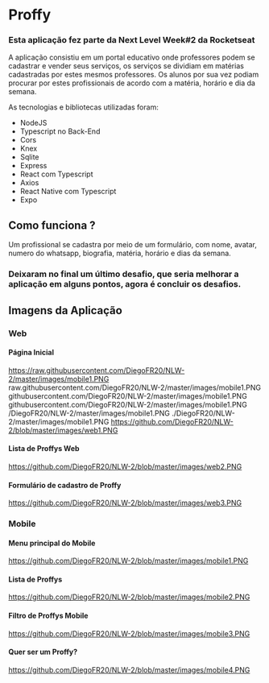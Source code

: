 # Proffy
### Esta aplicação fez parte da Next Level Week#2 da Rocketseat

A aplicação consistiu em um portal educativo onde professores podem se cadastrar e vender seus serviços, os serviços se dividiam em matérias cadastradas por estes mesmos professores. Os alunos por sua vez podiam procurar por estes profissionais de acordo com a matéria, horário e dia da semana.

As tecnologias e bibliotecas utilizadas foram:
- NodeJS
- Typescript no Back-End
- Cors
- Knex
- Sqlite
- Express
- React com Typescript
- Axios
- React Native com Typescript
- Expo

## Como funciona ?

Um profissional se cadastra por meio de um formulário, com nome, avatar, numero do whatsapp, biografia, matéria, horário e dias da semana.

### Deixaram no final um último desafio, que seria melhorar a aplicação em alguns pontos, agora é concluir os desafios.

## Imagens da Aplicação
### Web
#### Página Inicial
https://raw.githubusercontent.com/DiegoFR20/NLW-2/master/images/mobile1.PNG
raw.githubusercontent.com/DiegoFR20/NLW-2/master/images/mobile1.PNG
githubusercontent.com/DiegoFR20/NLW-2/master/images/mobile1.PNG
githubusercontent.com/DiegoFR20/NLW-2/master/images/mobile1.PNG
/DiegoFR20/NLW-2/master/images/mobile1.PNG
./DiegoFR20/NLW-2/master/images/mobile1.PNG
https://github.com/DiegoFR20/NLW-2/blob/master/images/web1.PNG

#### Lista de Proffys Web
https://github.com/DiegoFR20/NLW-2/blob/master/images/web2.PNG

#### Formulário de cadastro de Proffy
https://github.com/DiegoFR20/NLW-2/blob/master/images/web3.PNG

### Mobile
#### Menu principal do Mobile
https://github.com/DiegoFR20/NLW-2/blob/master/images/mobile1.PNG

#### Lista de Proffys
https://github.com/DiegoFR20/NLW-2/blob/master/images/mobile2.PNG

#### Filtro de Proffys Mobile
https://github.com/DiegoFR20/NLW-2/blob/master/images/mobile3.PNG

#### Quer ser um Proffy?
https://github.com/DiegoFR20/NLW-2/blob/master/images/mobile4.PNG
